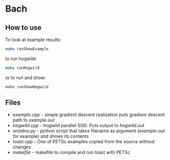 # Bach
## How to use
To look at example results:
```zsh
make runShowExample
```
to run hogwild:
```zsh
make runHogwild
```
or to run and show:
```zsh
make runShowHogwild
```
## Files
* _example.cpp_ - simple gradient descent realization puts gradient descent path to _example.out_
* _hogwild.cpp_ - hogwild parallel SGD. Puts output to _hogwild.out_
* _ariadna.py_ - python script that takes filename as argument (*example.out* for example) and shows its contents
* _toast.cpp_ - One of PETSc examples copied from the source without changes
* _makefile_ - makefile to compile and run toast with PETSc
